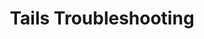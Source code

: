 ---
lang: fr
layout: doc
redirect_from:
- /fr/doc/tails-troubleshooting/
redirect_to: https://github.com/Qubes-Community/Contents/blob/master/docs/troubleshooting/tails-troubleshooting.md
ref: 237
title: Tails Troubleshooting
---